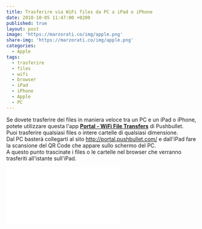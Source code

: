 ```yaml
---
title: Trasferire via WiFi files da PC a iPad o iPhone
date: 2018-10-05 11:47:00 +0200
published: true
layout: post
image: 'https://marzorati.co/img/apple.png'
share-img: 'https://marzorati.co/img/apple.png'
categories:
  - Apple
tags:
  - trasferire
  - files
  - wifi
  - browser
  - iPad
  - iPhone
  - Apple
  - PC
---
```

Se dovete trasferire dei files in maniera veloce tra un PC e un iPad o iPhone, potete utilizzare questa l'app **<a href="https://itunes.apple.com/us/app/portal-wifi-file-transfers/id1012025930?ls=1&mt=8" target="_blank">Portal - WiFi File Transfers</a>** di Pushbullet.   
Puoi trasferire qualsiasi files o intere cartelle di qualsiasi dimensione.   
Dal PC basterà collegarti al sito <a href="http://portal.pushbullet.com/" target="_blank">http://portal.pushbullet.com/</a> e dall'iPad fare la scansione del QR Code che appare sullo schermo del PC.   
A questo punto trascinate i files o le cartelle nel browser che verranno trasferiti all'istante sull'iPad.   

<div class="video">
    <iframe src="//www.youtube.com/embed/2Czaw0IPHKo" frameborder="0" allowfullscreen></iframe>
</div>